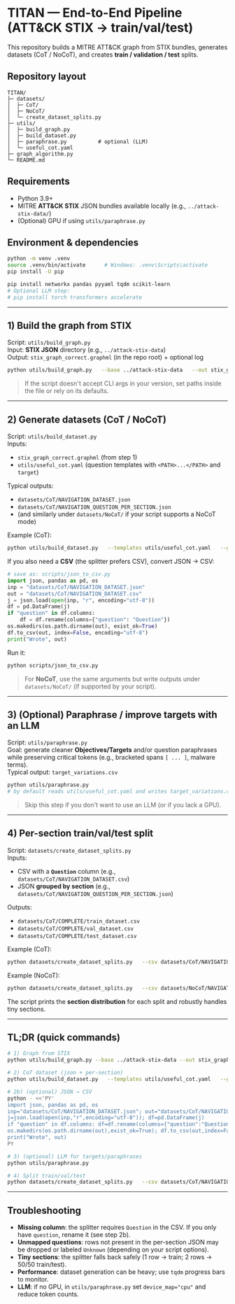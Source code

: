 # TITAN — End-to-End Pipeline (ATT&CK STIX → train/val/test)

This repository builds a MITRE ATT&CK graph from STIX bundles, generates datasets (CoT / NoCoT), and creates **train / validation / test** splits.

## Repository layout

```
TITAN/
├─ datasets/
│  ├─ CoT/
│  ├─ NoCoT/
│  └─ create_dataset_splits.py
├─ utils/
│  ├─ build_graph.py
│  ├─ build_dataset.py
│  ├─ paraphrase.py          # optional (LLM)
│  └─ useful_cot.yaml
├─ graph_algorithm.py
└─ README.md
```

## Requirements
- Python 3.9+
- MITRE **ATT&CK STIX** JSON bundles available locally (e.g., `../attack-stix-data/`)
- (Optional) GPU if using `utils/paraphrase.py`

## Environment & dependencies
```bash
python -m venv .venv
source .venv/bin/activate      # Windows: .venv\Scripts\activate
pip install -U pip

pip install networkx pandas pyyaml tqdm scikit-learn
# Optional LLM step:
# pip install torch transformers accelerate
```

---

## 1) Build the graph from STIX

Script: `utils/build_graph.py`  
Input: **STIX JSON** directory (e.g., `../attack-stix-data`)  
Output: `stix_graph_correct.graphml` (in the repo root) + optional log

```bash
python utils/build_graph.py   --base ../attack-stix-data   --out stix_graph_correct.graphml   --log-file mitre.txt
```

> If the script doesn't accept CLI args in your version, set paths inside the file or rely on its defaults.

---

## 2) Generate datasets (CoT / NoCoT)

Script: `utils/build_dataset.py`  
Inputs:
- `stix_graph_correct.graphml` (from step 1)
- `utils/useful_cot.yaml` (question templates with `<PATH>...</PATH>` and `target`)

Typical outputs:
- `datasets/CoT/NAVIGATION_DATASET.json`  
- `datasets/CoT/NAVIGATION_QUESTION_PER_SECTION.json`  
- (and similarly under `datasets/NoCoT/` if your script supports a NoCoT mode)

Example (CoT):
```bash
python utils/build_dataset.py   --templates utils/useful_cot.yaml   --graph stix_graph_correct.graphml   --out datasets/CoT/NAVIGATION_DATASET.json   --out-sections datasets/CoT/NAVIGATION_QUESTION_PER_SECTION.json
```

If you also need a **CSV** (the splitter prefers CSV), convert JSON → CSV:
```python
# save as: scripts/json_to_csv.py
import json, pandas as pd, os
inp = "datasets/CoT/NAVIGATION_DATASET.json"
out = "datasets/CoT/NAVIGATION_DATASET.csv"
j = json.load(open(inp, "r", encoding="utf-8"))
df = pd.DataFrame(j)
if "question" in df.columns:
    df = df.rename(columns={"question": "Question"})
os.makedirs(os.path.dirname(out), exist_ok=True)
df.to_csv(out, index=False, encoding="utf-8")
print("Wrote", out)
```

Run it:
```bash
python scripts/json_to_csv.py
```

> For **NoCoT**, use the same arguments but write outputs under `datasets/NoCoT/` (if supported by your script).

---

## 3) (Optional) Paraphrase / improve targets with an LLM

Script: `utils/paraphrase.py`  
Goal: generate cleaner **Objectives/Targets** and/or question paraphrases while preserving critical tokens (e.g., bracketed spans `[ ... ]`, malware terms).  
Typical output: `target_variations.csv`

```bash
python utils/paraphrase.py
# by default reads utils/useful_cot.yaml and writes target_variations.csv
```

> Skip this step if you don't want to use an LLM (or if you lack a GPU).

---

## 4) Per-section train/val/test split

Script: `datasets/create_dataset_splits.py`  
Inputs:
- CSV with a **`Question`** column (e.g., `datasets/CoT/NAVIGATION_DATASET.csv`)
- JSON **grouped by section** (e.g., `datasets/CoT/NAVIGATION_QUESTION_PER_SECTION.json`)

Outputs:
- `datasets/CoT/COMPLETE/train_dataset.csv`
- `datasets/CoT/COMPLETE/val_dataset.csv`
- `datasets/CoT/COMPLETE/test_dataset.csv`

Example (CoT):
```bash
python datasets/create_dataset_splits.py   --csv datasets/CoT/NAVIGATION_DATASET.csv   --json datasets/CoT/NAVIGATION_QUESTION_PER_SECTION.json   --out datasets/CoT/COMPLETE   --train 0.80 --val 0.05 --test 0.15   --seed 42
```

Example (NoCoT):
```bash
python datasets/create_dataset_splits.py   --csv datasets/NoCoT/NAVIGATION_DATASET.csv   --json datasets/NoCoT/NAVIGATION_QUESTION_PER_SECTION.json   --out datasets/NoCoT/COMPLETE   --train 0.80 --val 0.05 --test 0.15
```

The script prints the **section distribution** for each split and robustly handles tiny sections.

---

## TL;DR (quick commands)

```bash
# 1) Graph from STIX
python utils/build_graph.py --base ../attack-stix-data --out stix_graph_correct.graphml

# 2) CoT dataset (json + per-section)
python utils/build_dataset.py   --templates utils/useful_cot.yaml   --graph stix_graph_correct.graphml   --out datasets/CoT/NAVIGATION_DATASET.json   --out datasets/CoT/NAVIGATION_QUESTION_PER_SECTION.json

# 2b) (optional) JSON → CSV
python - <<'PY'
import json, pandas as pd, os
inp="datasets/CoT/NAVIGATION_DATASET.json"; out="datasets/CoT/NAVIGATION_DATASET.csv"
j=json.load(open(inp,"r",encoding="utf-8")); df=pd.DataFrame(j)
if "question" in df.columns: df=df.rename(columns={"question":"Question"})
os.makedirs(os.path.dirname(out),exist_ok=True); df.to_csv(out,index=False,encoding="utf-8")
print("Wrote", out)
PY

# 3) (optional) LLM for targets/paraphrases
python utils/paraphrase.py

# 4) Split train/val/test
python datasets/create_dataset_splits.py   --csv datasets/CoT/NAVIGATION_DATASET.csv   --json datasets/CoT/NAVIGATION_QUESTION_PER_SECTION.json   --out datasets/CoT/COMPLETE --train 0.80 --val 0.05 --test 0.15
```

---

## Troubleshooting
- **Missing column**: the splitter requires `Question` in the CSV. If you only have `question`, rename it (see step 2b).
- **Unmapped questions**: rows not present in the per-section JSON may be dropped or labeled `Unknown` (depending on your script options).
- **Tiny sections**: the splitter falls back safely (1 row → train; 2 rows → 50/50 train/test).
- **Performance**: dataset generation can be heavy; use `tqdm` progress bars to monitor.
- **LLM**: if no GPU, in `utils/paraphrase.py` set `device_map="cpu"` and reduce token counts.
